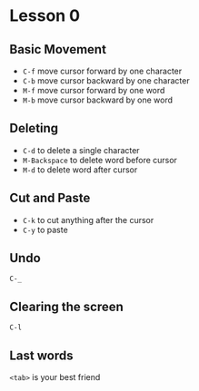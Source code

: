 # Lesson 0

## Basic Movement
- `C-f` move cursor forward by one character
- `C-b` move cursor backward by one character
- `M-f` move cursor forward by one word
- `M-b` move cursor backward by one word

## Deleting
- `C-d` to delete a single character
- `M-Backspace` to delete word before cursor
- `M-d` to delete word after cursor

## Cut and Paste
- `C-k` to cut anything after the cursor
- `C-y` to paste

## Undo
`C-_`

## Clearing the screen
`C-l`

## Last words
`<tab>` is your best friend
